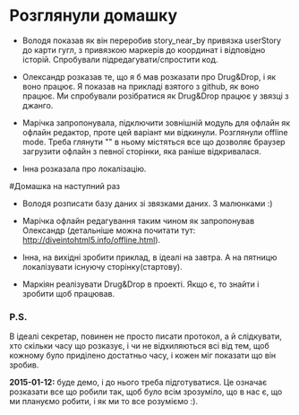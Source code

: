 # Розглянули домашку

* Володя показав як він переробив story_near_by привязка userStory до карти гугл, з привязкою маркерів до координат і відповідно історій. Спробували підредагувати/спростити код.

* Олександр розказав те, що я б мав розказати про Drug&Drop, і як воно працює. Я показав на прикладі взятого з github, як воно працює. Ми спробували розібратися як Drug&Drop працює у звязці з джанго.

* Марічка запропонувала, підключити зовнішній модуль для офлайн як офлайн редактор, проте цей варіант ми відкинули. Розглянули offline mode. Треба глянути "<html manifest.txt>" в ньому містяться все що дозволяє браузер загрузити офлайн з певної сторінки, яка раніше відкривалася.

* Інна розказала про локалізацію.

#Домашка на наступний раз

* Володя розписати базу даних зі звязками даних. З малюнками :)

* Марічка офлайн редагування таким чином як запропонував Олександр (детальніше можна почитати тут: http://diveintohtml5.info/offline.html).

* Інна, на вихідні зробити приклад, в ідеалі на завтра. А на пятницю локалізувати існуючу сторінку(стартову).

* Маркіян реалізувати Drug&Drop в проекті. Якщо є, то знайти і зробити щоб працював. 

### P.S.
В ідеалі секретар, повинен не просто писати протокол, а й слідкувати, хто скільки часу що розказує, і чи не відхиляються всі від тем, щоб кожному було приділено достатньо часу, і кожен міг показати що він зробив.

**2015-01-12:** буде демо, і до нього треба підготуватися. Це означає розказати все що робили так, щоб було всім зрозуміло, що в нас є, що ми плануємо робити, і як ми то все розуміємо :).
